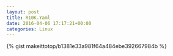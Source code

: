 ```yaml
---
layout: post                                                                                                              
title: R10K.Yaml                                                                                                                       
date: 2016-04-06 17:17:21+00:00                                                                                                                        
categories: Linux                                                                                                                
---                                                                                                                              
```


{% gist makeittotop/b1381e33a981f64a484ebe392667984b %}                                                                                                           

